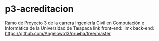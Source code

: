 # p3-acreditacion
Ramo de Proyecto 3 de la carrera Ingeniería Civil en Computación e Informática de la Universidad de Tarapaca
link front-end:
limk back-end: https://github.com/Angelowo13/prueba/tree/master
